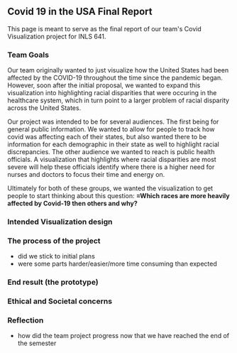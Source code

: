 ## Covid 19 in the USA Final Report

This page is meant to serve as the final report of our team's Covid Visualization project for INLS 641. 


### Team Goals

Our team originally wanted to just visualize how the United States had been affected by the COVID-19 throughout the time since the pandemic began. However, soon after the initial proposal, we wanted to expand this visualization into highlighting racial disparities that were occuring in the healthcare system, which in turn point to a larger problem of racial disparity across the United States. 

Our project was intended to be for several audiences. The first being for general public information. We wanted to allow for people to track how covid was affecting each of their states, but also wanted there to be information for each demographic in their state as well to highlight racial discrepancies. The other audience we wanted to reach is public health officials. A visualization that highlights where racial disparities are most severe will help these officials identify where there is a higher need for nurses and doctors to focus their time and energy on. 

Ultimately for both of these groups, we wanted the visualization to get people to start thinking about this question: **=Which  races are more heavily affected by Covid-19 then others and why?**

### Intended Visualization design


### The process of the project 

- did we stick to initial plans
- were some parts harder/easier/more time consuming than expected


### End result (the prototype)


### Ethical and Societal concerns


### Reflection

- how did the team project progress now that we have reached the end of the semester
